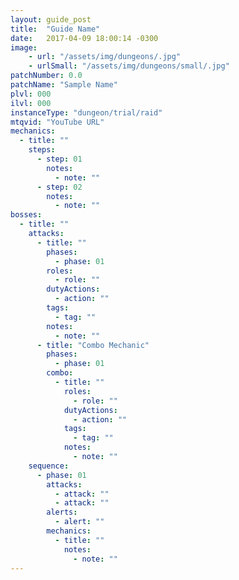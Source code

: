 ```yaml
---
layout: guide_post
title:  "Guide Name"
date:   2017-04-09 18:00:14 -0300
image:
    - url: "/assets/img/dungeons/.jpg"
    - urlSmall: "/assets/img/dungeons/small/.jpg"
patchNumber: 0.0
patchName: "Sample Name"
plvl: 000
ilvl: 000
instanceType: "dungeon/trial/raid"
mtqvid: "YouTube URL"
mechanics:
  - title: ""
    steps:
      - step: 01
        notes:
          - note: ""
      - step: 02
        notes:
          - note: ""
bosses:
  - title: ""
    attacks:
      - title: ""
        phases:
          - phase: 01
        roles:
          - role: ""
        dutyActions:
          - action: ""
        tags:
          - tag: ""
        notes:
          - note: ""
      - title: "Combo Mechanic"
        phases:
          - phase: 01
        combo:
          - title: ""
            roles:
              - role: ""
            dutyActions:
              - action: ""
            tags:
              - tag: ""
            notes:
              - note: ""
    sequence:
      - phase: 01
        attacks:
          - attack: ""
          - attack: ""
        alerts:
          - alert: ""
        mechanics:
          - title: ""
            notes:
              - note: ""
---
```

